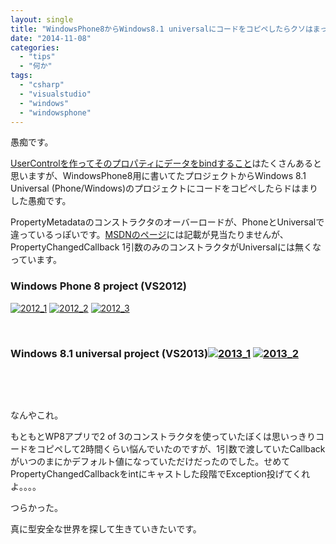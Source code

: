 ```yaml
---
layout: single
title: "WindowsPhone8からWindows8.1 universalにコードをコピペしたらクソはまった話"
date: "2014-11-08"
categories: 
  - "tips"
  - "何か"
tags: 
  - "csharp"
  - "visualstudio"
  - "windows"
  - "windowsphone"
---
```


愚痴です。

[UserControlを作ってそのプロパティにデータをbindすること](https://blog.naotaco.com/archives/534 "UserControlのプロパティに値をBindingする")はたくさんあると思いますが、WindowsPhone8用に書いてたプロジェクトからWindows 8.1 Universal (Phone/Windows)のプロジェクトにコードをコピペしたらドはまりした愚痴です。

PropertyMetadataのコンストラクタのオーバーロードが、PhoneとUniversalで違っているっぽいです。[MSDNのページ](http://msdn.microsoft.com/ja-jp/library/ms557330%28v=vs.110%29.aspx)には記載が見当たりませんが、PropertyChangedCallback 1引数のみのコンストラクタがUniversalには無くなっています。

### Windows Phone 8 project (VS2012)

[![2012_1](https://blog.naotaco.com/assets/images/posts/2014/11/2012_1.png)](https://blog.naotaco.com/assets/images/posts/2014/11/2012_1.png) [![2012_2](https://blog.naotaco.com/assets/images/posts/2014/11/2012_2.png)](https://blog.naotaco.com/assets/images/posts/2014/11/2012_2.png) [![2012_3](https://blog.naotaco.com/assets/images/posts/2014/11/2012_3.png)](https://blog.naotaco.com/assets/images/posts/2014/11/2012_3.png)

 

### Windows 8.1 universal project (VS2013)[![2013_1](https://blog.naotaco.com/assets/images/posts/2014/11/2013_1.png)](https://blog.naotaco.com/assets/images/posts/2014/11/2013_1.png) [![2013_2](https://blog.naotaco.com/assets/images/posts/2014/11/2013_2.png)](https://blog.naotaco.com/assets/images/posts/2014/11/2013_2.png)

 

 

なんやこれ。

もともとWP8アプリで2 of 3のコンストラクタを使っていたぼくは思いっきりコードをコピペして2時間くらい悩んでいたのですが、1引数で渡していたCallbackがいつのまにかデフォルト値になっていただけだったのでした。せめてPropertyChangedCallbackをintにキャストした段階でException投げてくれよ。。。。

つらかった。

真に型安全な世界を探して生きていきたいです。
